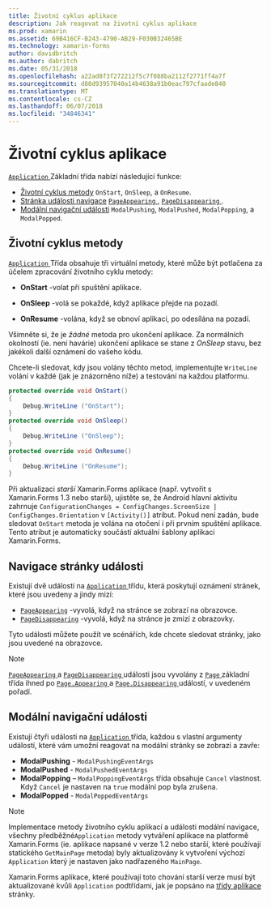 ```yaml
---
title: Životní cyklus aplikace
description: Jak reagovat na životní cyklus aplikace
ms.prod: xamarin
ms.assetid: 69B416CF-B243-4790-AB29-F030B32465BE
ms.technology: xamarin-forms
author: davidbritch
ms.author: dabritch
ms.date: 05/31/2018
ms.openlocfilehash: a22ad8f3f272212f5c7f088ba2112f2771ff4a7f
ms.sourcegitcommit: d80d93957040a14b4638a91b0eac797cfaade840
ms.translationtype: MT
ms.contentlocale: cs-CZ
ms.lasthandoff: 06/07/2018
ms.locfileid: "34846341"
---
```

# <a name="app-lifecycle"></a>Životní cyklus aplikace

[ `Application` ](xref:Xamarin.Forms.Application) Základní třída nabízí následující funkce:

* [Životní cyklus metody](#Lifecycle_Methods) `OnStart`, `OnSleep`, a `OnResume`.
* [Stránka události navigace](#page) [ `PageAppearing` ](xref:Xamarin.Forms.Application.PageAppearing), [ `PageDisappearing` ](xref:Xamarin.Forms.Application.PageDisappearing).
* [Modální navigační události](#modal) `ModalPushing`, `ModalPushed`, `ModalPopping`, a `ModalPopped`.

<a name="Lifecycle_Methods" />

## <a name="lifecycle-methods"></a>Životní cyklus metody

[ `Application` ](xref:Xamarin.Forms.Application) Třída obsahuje tři virtuální metody, které může být potlačena za účelem zpracování životního cyklu metody:

* **OnStart** -volat při spuštění aplikace.

* **OnSleep** -volá se pokaždé, když aplikace přejde na pozadí.

* **OnResume** -volána, když se obnoví aplikaci, po odesílána na pozadí.

Všimněte si, že je *žádné* metoda pro ukončení aplikace.
Za normálních okolností (ie. není havárie) ukončení aplikace se stane z *OnSleep* stavu, bez jakékoli další oznámení do vašeho kódu.

Chcete-li sledovat, kdy jsou volány těchto metod, implementujte `WriteLine` volání v každé (jak je znázorněno níže) a testování na každou platformu.

```csharp
protected override void OnStart()
{
    Debug.WriteLine ("OnStart");
}
protected override void OnSleep()
{
    Debug.WriteLine ("OnSleep");
}
protected override void OnResume()
{
    Debug.WriteLine ("OnResume");
}
```

Při aktualizaci *starší* Xamarin.Forms aplikace (např. vytvořit s Xamarin.Forms 1.3 nebo starší), ujistěte se, že Android hlavní aktivitu zahrnuje `ConfigurationChanges = ConfigChanges.ScreenSize | ConfigChanges.Orientation` v `[Activity()]` atribut. Pokud není zadán, bude sledovat `OnStart` metoda je volána na otočení i při prvním spuštění aplikace. Tento atribut je automaticky součástí aktuální šablony aplikaci Xamarin.Forms.

<a name="page" />

## <a name="page-navigation-events"></a>Navigace stránky události

Existují dvě události na [ `Application` ](xref:Xamarin.Forms.Application) třídu, která poskytují oznámení stránek, které jsou uvedeny a jindy mizí:

- [`PageAppearing`](xref:Xamarin.Forms.Application.PageAppearing) -vyvolá, když na stránce se zobrazí na obrazovce.
- [`PageDisappearing`](xref:Xamarin.Forms.Application.PageDisappearing) -vyvolá, když na stránce je zmizí z obrazovky.

Tyto události můžete použít ve scénářích, kde chcete sledovat stránky, jako jsou uvedené na obrazovce.

> [!NOTE]
> [ `PageAppearing` ](xref:Xamarin.Forms.Application.PageAppearing) a [ `PageDisappearing` ](xref:Xamarin.Forms.Application.PageDisappearing) události jsou vyvolány z [ `Page` ](xref:Xamarin.Forms.Page) základní třída ihned po [ `Page.Appearing` ](xref:Xamarin.Forms.Page.Appearing) a [ `Page.Disappearing` ](xref:Xamarin.Forms.Page.Disappearing) událostí, v uvedeném pořadí.

<a name="modal" />

## <a name="modal-navigation-events"></a>Modální navigační události

Existují čtyři události na [ `Application` ](xref:Xamarin.Forms.Application) třída, každou s vlastní argumenty událostí, které vám umožní reagovat na modální stránky se zobrazí a zavře:

* **ModalPushing** - `ModalPushingEventArgs`
* **ModalPushed** - `ModalPushedEventArgs`
* **ModalPopping** – `ModalPoppingEventArgs` třída obsahuje `Cancel` vlastnost. Když `Cancel` je nastaven na `true` modální pop byla zrušena.
* **ModalPopped** - `ModalPoppedEventArgs`

> [!NOTE]
> Implementace metody životního cyklu aplikací a události modální navigace, všechny předběžné`Application` metody vytváření aplikace na platformě Xamarin.Forms (ie. aplikace napsané v verze 1.2 nebo starší, které používají statického `GetMainPage` metoda) byly aktualizovány k vytvoření výchozí `Application` který je nastaven jako nadřazeného `MainPage`.
>
> Xamarin.Forms aplikace, které používají toto chování starší verze musí být aktualizované kvůli `Application` podtřídami, jak je popsáno na [třídy aplikace](~/xamarin-forms/app-fundamentals/application-class.md) stránky.
